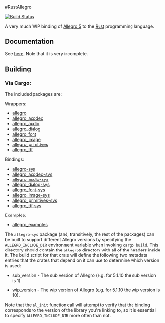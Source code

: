 #RustAllegro

[![Build Status](https://travis-ci.org/SiegeLord/RustAllegro.png)](https://travis-ci.org/SiegeLord/RustAllegro)

A very much WIP binding of [Allegro 5](http://liballeg.org/) to the [Rust](http://www.rust-lang.org/) programming language.

## Documentation

See [here](http://siegelord.github.io/RustAllegro/doc/allegro/index.html). Note that it is very incomplete.

## Building

### Via Cargo:

The included packages are:

Wrappers:

* [allegro](https://crates.io/crates/allegro)
* [allegro_acodec](https://crates.io/crates/allegro_acodec)
* [allegro_audio](https://crates.io/crates/allegro_audio)
* [allegro_dialog](https://crates.io/crates/allegro_dialog)
* [allegro_font](https://crates.io/crates/allegro_font)
* [allegro_image](https://crates.io/crates/allegro_image)
* [allegro_primitives](https://crates.io/crates/allegro_primitives)
* [allegro_ttf](https://crates.io/crates/allegro_ttf)

Bindings:

* [allegro-sys](https://crates.io/crates/allegro-sys)
* [allegro_acodec-sys](https://crates.io/crates/allegro_acodec-sys)
* [allegro_audio-sys](https://crates.io/crates/allegro_audio-sys)
* [allegro_dialog-sys](https://crates.io/crates/allegro_dialog-sys)
* [allegro_font-sys](https://crates.io/crates/allegro_font-sys)
* [allegro_image-sys](https://crates.io/crates/allegro_image-sys)
* [allegro_primitives-sys](https://crates.io/crates/allegro_primitives-sys)
* [allegro_ttf-sys](https://crates.io/crates/allegro_ttf-sys)

Examples:

* [allegro_examples](https://crates.io/crates/allegro_examples)

The `allegro-sys` package (and, transitively, the rest of the packages) can be
built to support different Allegro versions by specifying the
`ALLEGRO_INCLUDE_DIR` environment variable when invoking `cargo build`. This
directory should contain the `allegro5` directory with all of the headers
inside it. The build script for that crate will define the following two
metadata entries that the crates that depend on it can use to determine which
version is used:

* sub_version - The sub version of Allegro (e.g. for 5.1.10 the sub version is 1)

* wip_version - The wip version of Allegro (e.g. for 5.1.10 the wip version is 10).

Note that the `al_init` function call will attempt to verify that the binding
corresponds to the version of the library you're linking to, so it is essential
to specify `ALLEGRO_INCLUDE_DIR` more often than not.
